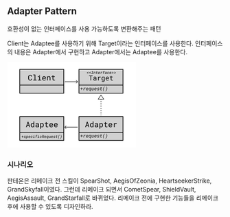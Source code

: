 ## Adapter Pattern

호환성이 없는 인터페이스를 사용 가능하도록 변환해주는 패턴

Client는 Adaptee를 사용하기 위해 Target이라는 인터페이스를 사용한다.
인터페이스의 내용은 Adapter에서 구현하고 Adapter에서는 Adaptee를 사용한다.

![adapter](adapter.png)

### 시나리오

판테온은 리메이크 전 스킬이 SpearShot, AegisOfZeonia, HeartseekerStrike, GrandSkyfall이였다.
그런데 리메이크 되면서 CometSpear, ShieldVault, AegisAssault, GrandStarfall로 바뀌었다.
리메이크 전에 구현한 기능들을 리메이크 후에 사용할 수 있도록 디자인하라.